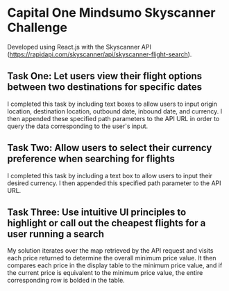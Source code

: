 # Capital One Mindsumo Skyscanner Challenge
Developed using React.js with the Skyscanner API (https://rapidapi.com/skyscanner/api/skyscanner-flight-search). 

## Task One: Let users view their flight options between two destinations for specific dates
I completed this task by including text boxes to allow users to input origin location, destination location, outbound date, inbound date, and currency. I then appended these specified path parameters to the API URL in order to query the data corresponding to the user's input.

## Task Two: Allow users to select their currency preference when searching for flights
I completed this task by including a text box to allow users to input their desired currency. I then appended this specified path parameter to the API URL.

## Task Three: Use intuitive UI principles to highlight or call out the cheapest flights for a user running a search
My solution iterates over the map retrieved by the API request and visits each price returned to determine the overall minimum price value. It then compares each price in the display table to the minimum price value, and if the current price is equivalent to the minimum price value, the entire corresponding row is bolded in the table.


